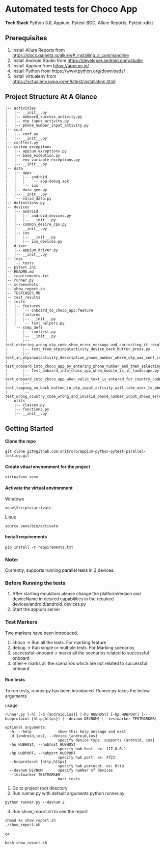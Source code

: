# Automated tests for Choco App

**Tech Stack**
Python 3.8, Appium, Pytest-BDD, Allure Reports, Pytest-xdist

## Prerequisites
1. Install Allure Reports from https://docs.qameta.io/allure/#_installing_a_commandline
2. Install Android Studio from https://developer.android.com/studio
3. Install Appium from https://appium.io/
4. Install Python from https://www.python.org/downloads/
5. Install virtualenv from https://virtualenv.pypa.io/en/latest/installation.html

## Project Structure At A Glance
```
|-- activities
|   |-- __init__.py
|   |-- onboard_success_activity.py
|   |-- otp_input_activity.py
|   |-- phone_number_input_activity.py
|-- conf
|   |-- conf.py
|   |-- __init__.py
|-- conftest.py
|-- custom_excepitons
|   |-- appium_exceptions.py
|   |-- base_exception.py
|   |-- env_variable_exceptions.py
|   |-- __init__.py
|-- data
|   |-- apps
|   |   |-- android
|   |   |   `-- app-debug.apk
|   |   `-- ios
|   |-- data_gen.py
|   |-- __init__.py
|   `-- valid_data.py
|-- definitions.py
|-- devices
|   |-- android
|   |   |-- android_devices.py
|   |   |-- __init__.py
|   |-- common_desire_cps.py
|   |-- __init__.py
|   |-- ios
|   |   |-- __init__.py
|   |   |-- ios_devices.py
|-- driver
|   |-- appium_driver.py
|   |-- __init__.py
|-- logs
|   `-- tests
|-- pytest.ini
|-- README.md
|-- requirements.txt
|-- runner.py
|-- screenshots
|-- show_report.sh
|-- TESTCASES.MD
|-- test_results
|-- tests
|   |-- features
|   |   `-- onboard_to_choco_app.feature
|   |-- fixtures
|   |   |-- __init__.py
|   |   `-- test_helpers.py
|   `-- step_defs
|       |-- conftest.py
|       |-- __init__.py
|       |-- test_entering_wrong_otp_code_show_error_message_and_correcting_it_results_successful_onboard.py
|       |-- test_from_otpinputactivity_device_back_button_press.py
|       |-- test_in_otpinputactivity_description_phone_number_where_otp_was_sent_is_shown.py
|       |-- test_onboard_into_choco_app_by_entering_phone_number_and_then_selecting_country_code.py
|       |-- test_onboard_into_choco_app_when_mobile_is_in_landscape.py
|       |-- test_onboard_into_choco_app_when_valid_text_is_entered_for_country_code_filtering.py
|       |-- test_tapping_on_back_button_in_otp_input_activity_will_take_user_to_phone_number_input_activity.py
|       `-- test_wrong_country_code_wrong_and_invalid_phone_number_input_shows_error_message.py
`-- utils
    |-- classes.py
    |-- functions.py
    |-- __init__.py
```
## Getting Started

#### Clone the repo
```
git clone git@github.com:oritro76/appium-python-pytest-parallel-testing.git
```

#### Create vitual environment for the project
```commandline
virtualenv venv
```
#### Activate the virtual environment
Windows
```commandline
venv\Scripts\activate
```
Linux
```commandline
source venv/bin/activate
```
#### Install requirements

```commandline
pip install -r requirements.txt
```
### Note:
Currently, supports running parallel tests in 3 devices.

### Before Running the tests 
1. After starting emulators please change the platformVersion and deviceName in desired capabilities in the required devices/android/android_devices.py
2. Start the appium server

### Test Markers
Two markers have been introduced.
1. choco -> Run all the tests. For marking feature
2. debug -> Run single or multiple tests. For Marking scenarios 
3. successful-onboard-> marks all the scenarios related to successful onboard 
4. other-> marks all the scenarios which are not related to successful onboard

#### Run tests
To run tests, runner.py has been introduced. Runner.py takes the below arguments

usage: 
```
runner.py [-h] [-d {android,ios}] [-hu HUBHOST] [-hp HUBPORT] [--hubprotocol {http,https}] [--devnum DEVNUM] [--testmarker TESTMARKER]

optional arguments:
  -h, --help            show this help message and exit
  -d {android,ios}, --device {android,ios}
                        specify device type. supports {android, ios}
  -hu HUBHOST, --hubhost HUBHOST
                        specify hub host. ex: 127.0.0.1
  -hp HUBPORT, --hubport HUBPORT
                        specify hub port. ex: 4723
  --hubprotocol {http,https}
                        specify hub portocot. ex: http
  --devnum DEVNUM       specify number of devices
  --testmarker TESTMARKER
                        mark tests
```


1. Go to project root directory
2. Run runner.py with default arguments python runner.py
```
python runner.py --devnum 2
```
3. Run show_report.sh to see the report

```
chmod +x show_report.sh
./show_report.sh
```
or
```
bash show_report.sh
```
